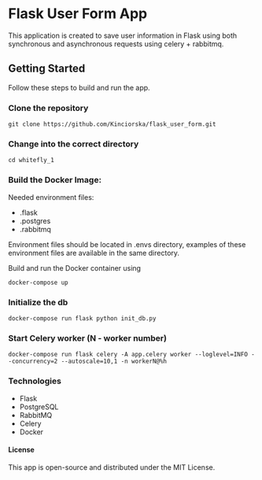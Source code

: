 # Flask User Form App

This application is created to save user information in Flask using both synchronous and asynchronous requests using celery + rabbitmq. 


## Getting Started

Follow these steps to build and run the app.


### Clone the repository
```
git clone https://github.com/Kinciorska/flask_user_form.git
```

### Change into the correct directory
```
cd whitefly_1
```

### Build the Docker Image:

   Needed environment files:

- .flask
- .postgres
- .rabbitmq

Environment files should be located in .envs directory, examples of these environment files are available in the same directory.
 
Build and run the Docker container using
```
docker-compose up
```
### Initialize the db
``` 
docker-compose run flask python init_db.py
```
### Start Celery worker (N - worker number)
``` 
docker-compose run flask celery -A app.celery worker --loglevel=INFO --concurrency=2 --autoscale=10,1 -n workerN@%h
```
   
### Technologies
- Flask
- PostgreSQL
- RabbitMQ
- Celery
- Docker

#### License
This app is open-source and distributed under the MIT License.
